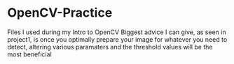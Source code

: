 # OpenCV-Practice
Files I used during my Intro to OpenCV
Biggest advice I can give, as seen in project1, is once you optimally prepare your image for whatever you need to detect, altering various paramaters and
the threshold values will be the most beneficial
